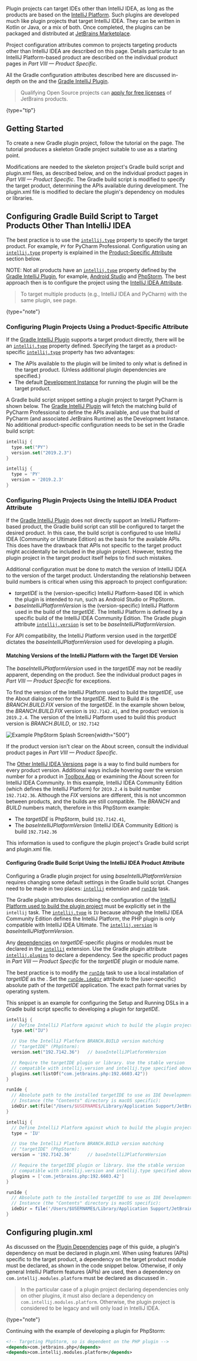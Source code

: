 [//]: # (title: Plugins Targeting IntelliJ Platform-Based IDEs)

<!-- Copyright 2000-2022 JetBrains s.r.o. and other contributors. Use of this source code is governed by the Apache 2.0 license that can be found in the LICENSE file. -->

Plugin projects can target IDEs other than IntelliJ IDEA, as long as the products are based on the [IntelliJ Platform](intellij_platform.md).
Such plugins are developed much like plugin projects that target IntelliJ IDEA.
They can be written in Kotlin or Java, or a mix of both.
Once completed, the plugins can be packaged and distributed at [JetBrains Marketplace](https://plugins.jetbrains.com).

Project configuration attributes common to projects targeting products other than IntelliJ IDEA are described on this page.
Details particular to an IntelliJ Platform-based product are described on the individual product pages in _Part VIII — Product Specific_.

All the Gradle configuration attributes described here are discussed in-depth on the [](gradle_guide.md) and the [Gradle IntelliJ Plugin](tools_gradle_intellij_plugin.md).

> Qualifying Open Source projects can [apply for free licenses](https://www.jetbrains.com/community/opensource/) of JetBrains products.
>
{type="tip"}

## Getting Started

To create a new Gradle plugin project, follow the tutorial on the [](gradle_prerequisites.md) page.
The tutorial produces a skeleton Gradle project suitable to use as a starting point.

Modifications are needed to the skeleton project's Gradle build script and <path>plugin.xml</path> files, as described below, and on the individual product pages in _Part VIII — Product Specific_.
The Gradle build script is modified to specify the target product, determining the APIs available during development.
The <path>plugin.xml</path> file is modified to declare the plugin's dependency on modules or libraries.

## Configuring Gradle Build Script to Target Products Other Than IntelliJ IDEA

The best practice is to use the [`intellij.type`](tools_gradle_intellij_plugin.md#configuration-intellij-extension-type) property to specify the target product.
For example, `PY` for PyCharm Professional.
Configuration using an [`intellij.type`](tools_gradle_intellij_plugin.md#configuration-intellij-extension-type) property is explained in the [Product-Specific Attribute](#configuring-plugin-projects-using-a-product-specific-attribute) section below.

NOTE: Not all products have an [`intellij.type`](tools_gradle_intellij_plugin.md#configuration-intellij-extension-type) property defined by the [Gradle IntelliJ Plugin](tools_gradle_intellij_plugin.md), for example, [Android Studio](android_studio.md) and [PhpStorm](phpstorm.md).
The best approach then is to configure the project using the [IntelliJ IDEA Attribute](#configuring-gradle-build-script-using-the-intellij-idea-product-attribute).

> To target multiple products (e.g., IntelliJ IDEA and PyCharm) with the same plugin, see [](plugin_compatibility.md) page.
>
{type="note"}

### Configuring Plugin Projects Using a Product-Specific Attribute

If the [Gradle IntelliJ Plugin](tools_gradle_intellij_plugin.md) supports a target product directly, there will be an [`intellij.type`](tools_gradle_intellij_plugin.md#configuration-intellij-extension-type) property defined.
Specifying the target as a product-specific [`intellij.type`](tools_gradle_intellij_plugin.md#configuration-intellij-extension-type) property has two advantages:
* The APIs available to the plugin will be limited to only what is defined in the target product.
  (Unless additional plugin dependencies are specified.)
* The default [Development Instance](ide_development_instance.md) for running the plugin will be the target product.

A Gradle build script snippet setting a plugin project to target PyCharm is shown below.
The [Gradle IntelliJ Plugin](tools_gradle_intellij_plugin.md) will fetch the matching build of PyCharm Professional to define the APIs available, and use that build of PyCharm (and associated JetBrains Runtime) as the Development Instance.
No additional product-specific configuration needs to be set in the Gradle build script:

<tabs group="languages">
<tab title="Kotlin" group-key="kotlin">

```kotlin
intellij {
  type.set("PY")
  version.set("2019.2.3")
}
```

</tab>
<tab title="Groovy" group-key="groovy">

```groovy
intellij {
  type = 'PY'
  version = '2019.2.3'
}
```

</tab>
</tabs>

### Configuring Plugin Projects Using the IntelliJ IDEA Product Attribute

If the [Gradle IntelliJ Plugin](tools_gradle_intellij_plugin.md) does not directly support an IntelliJ Platform-based product, the Gradle build script can still be configured to target the desired product.
In this case, the build script is configured to use IntelliJ IDEA (Community or Ultimate Edition) as the basis for the available APIs.
This does have the drawback that APIs not specific to the target product might accidentally be included in the plugin project.
However, testing the plugin project in the target product itself helps to find such mistakes.

Additional configuration must be done to match the version of IntelliJ IDEA to the version of the target product.
Understanding the relationship between build numbers is critical when using this approach to project configuration:
* _targetIDE_ is the (version-specific) IntelliJ Platform-based IDE in which the plugin is intended to run, such as Android Studio or PhpStorm.
* _baseIntelliJPlatformVersion_ is the (version-specific) IntelliJ Platform used in the build of the _targetIDE_.
  The IntelliJ Platform is defined by a specific build of the IntelliJ IDEA Community Edition.
  The Gradle plugin attribute [`intellij.version`](gradle_guide.md#intellij-platform-configuration) is set to be _baseIntelliJPlatformVersion_.

For API compatibility, the IntelliJ Platform version used in the _targetIDE_ dictates the _baseIntelliJPlatformVersion_ used for developing a plugin.

#### Matching Versions of the IntelliJ Platform with the Target IDE Version

The _baseIntelliJPlatformVersion_ used in the _targetIDE_ may not be readily apparent, depending on the product.
See the individual product pages in _Part VIII — Product Specific_ for exceptions.

To find the version of the IntelliJ Platform used to build the _targetIDE_, use the <control>About</control> dialog screen for the _targetIDE_.
Next to <control>Build #</control> is the *BRANCH.BUILD.FIX* version of the _targetIDE_.
In the example shown below, the *BRANCH.BUILD.FIX* version is `192.7142.41`, and the product version is `2019.2.4`.
The version of the IntelliJ Platform used to build this product version is *BRANCH.BUILD*, or `192.7142`

![Example PhpStorm Splash Screen](phpstorm_build.png){width="500"}

If the product version isn't clear on the <control>About</control> screen, consult the individual product pages in _Part VIII — Product Specific_.

The [Other IntelliJ IDEA Versions](https://www.jetbrains.com/idea/download/other.html) page is a way to find build numbers for every product version.
Additional ways include hovering over the version number for a product in [Toolbox App](https://www.jetbrains.com/toolbox-app/) or examining the <control>About</control> screen for IntelliJ IDEA Community.
In this example, IntelliJ IDEA Community Edition (which defines the IntelliJ Platform) for `2019.2.4` is build number `192.7142.36`.
Although the *FIX* versions are different, this is not uncommon between products, and the builds are still compatible.
The *BRANCH* and *BUILD* numbers match, therefore in this PhpStorm example:
* The _targetIDE_ is PhpStorm, build `192.7142.41`,
* The _baseIntelliJPlatformVersion_ (IntelliJ IDEA Community Edition) is build `192.7142.36`

This information is used to configure the plugin project's Gradle build script and <path>plugin.xml</path> file.

#### Configuring Gradle Build Script Using the IntelliJ IDEA Product Attribute

Configuring a Gradle plugin project for using _baseIntelliJPlatformVersion_ requires changing some default settings in the Gradle build script.
Changes need to be made in two places: [`intellij`](tools_gradle_intellij_plugin.md#configuration-intellij-extension) extension and [`runIde`](tools_gradle_intellij_plugin.md#tasks-runide) task.

The Gradle plugin attributes describing the configuration of the [IntelliJ Platform used to build the plugin project](gradle_guide.md#configuring-the-gradle-intellij-plugin-for-building-intellij-platform-plugin-projects) must be explicitly set in the `intellij` task.
The [`intellij.type`](tools_gradle_intellij_plugin.md#configuration-intellij-extension-type) is `IU` because although the IntelliJ IDEA Community Edition defines the IntelliJ Platform, the PHP plugin is only compatible with IntelliJ IDEA Ultimate.
The [`intellij.version`](tools_gradle_intellij_plugin.md#configuration-intellij-extension-version) is _baseIntelliJPlatformVersion_.

Any [dependencies](gradle_guide.md#plugin-dependencies) on _targetIDE_-specific plugins or modules must be declared in the [`intellij`](tools_gradle_intellij_plugin.md#configuration-intellij-extension) extension.
Use the Gradle plugin attribute [`intellij.plugins`](tools_gradle_intellij_plugin.md#configuration-intellij-extension-plugins) to declare a dependency.
See the specific product pages in _Part VIII — Product Specific_ for the _targetIDE_ plugin or module name.

The best practice is to modify the [`runIde`](tools_gradle_intellij_plugin.md#tasks-runide) task to use a local installation of _targetIDE_ as the [](ide_development_instance.md).
Set the [`runIde.ideDir`](tools_gradle_intellij_plugin.md#tasks-runide-idedir) attribute to the (user-specific) absolute path of the _targetIDE_ application.
The exact path format varies by operating system.

This snippet is an example for configuring the Setup and Running DSLs in a Gradle build script specific to developing a plugin for _targetIDE_.

<tabs group="languages">
<tab title="Kotlin" group-key="kotlin">

```kotlin
intellij {
  // Define IntelliJ Platform against which to build the plugin project.
  type.set("IU")

  // Use the IntelliJ Platform BRANCH.BUILD version matching
  // "targetIDE" (PhpStorm):
  version.set("192.7142.36")   // baseIntelliJPlatformVersion

  // Require the targetIDE plugin or library. Use the stable version
  // compatible with intellij.version and intellij.type specified above:
  plugins.set(listOf("com.jetbrains.php:192.6603.42"))
}

runIde {
  // Absolute path to the installed targetIDE to use as IDE Development
  // Instance (the "Contents" directory is macOS specific):
  ideDir.set(file("/Users/$USERNAME$/Library/Application Support/JetBrains/Toolbox/apps/PhpStorm/ch-0/192.7142.41/PhpStorm.app/Contents"))
}
```

</tab>
<tab title="Groovy" group-key="groovy">

```groovy
intellij {
  // Define IntelliJ Platform against which to build the plugin project.
  type = 'IU'

  // Use the IntelliJ Platform BRANCH.BUILD version matching
  // "targetIDE" (PhpStorm):
  version = '192.7142.36'      // baseIntelliJPlatformVersion

  // Require the targetIDE plugin or library. Use the stable version
  // compatible with intellij.version and intellij.type specified above:
  plugins = ['com.jetbrains.php:192.6603.42']
}

runIde {
  // Absolute path to the installed targetIDE to use as IDE Development
  // Instance (the "Contents" directory is macOS specific):
  ideDir = file('/Users/$USERNAME$/Library/Application Support/JetBrains/Toolbox/apps/PhpStorm/ch-0/192.7142.41/PhpStorm.app/Contents')
}
```

</tab>
</tabs>

## Configuring plugin.xml

As discussed on the [Plugin Dependencies](plugin_compatibility.md#declaring-plugin-dependencies) page of this guide, a plugin's dependency on [](plugin_compatibility.md#modules-specific-to-functionality) must be declared in <path>plugin.xml</path>.
When using features (APIs) specific to the target product, a dependency on the target product module must be declared, as shown in the code snippet below.
Otherwise, if only general IntelliJ Platform features (APIs) are used, then a dependency on `com.intellij.modules.platform` must be declared as discussed in [](plugin_compatibility.md).

> In the particular case of a plugin project declaring dependencies only on other plugins, it must also declare a dependency on `com.intellij.modules.platform`.
> Otherwise, the plugin project is considered to be legacy and will only load in IntelliJ IDEA.
>
{type="note"}

Continuing with the example of developing a plugin for PhpStorm:

```xml
<!-- Targeting PhpStorm, so is dependent on the PHP plugin -->
<depends>com.jetbrains.php</depends>
<depends>com.intellij.modules.platform</depends>
```
